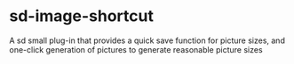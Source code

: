 # sd-image-shortcut
A sd small plug-in that provides a quick save function for picture sizes, and one-click generation of pictures to generate reasonable picture sizes

